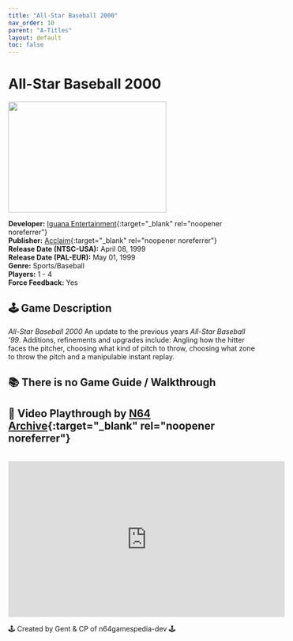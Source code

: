 ```yaml
---
title: "All-Star Baseball 2000"
nav_order: 10
parent: "A-Titles"
layout: default
toc: false
---
```


# All-Star Baseball 2000  
<b>  
<img src="https://raw.githubusercontent.com/TheGent/n64gamespedia/main/media/usa/All-Star-Baseball-2000-(USA).png" alt="" style="object-fit:cover;width:320px;height:224px"/>  
</b>

**Developer:** [Iguana Entertainment](https://en.wikipedia.org/wiki/Iguana_Entertainment){:target="_blank" rel="noopener noreferrer"}  
**Publisher:** [Acclaim](https://en.wikipedia.org/wiki/Acclaim_Entertainment){:target="_blank" rel="noopener noreferrer"}  
**Release Date (NTSC-USA):** April 08, 1999  
**Release Date (PAL-EUR):** May 01, 1999  
**Genre:** Sports/Baseball  
**Players:** 1 - 4  
**Force Feedback:** Yes  

## 🕹️ Game Description  
<em>All-Star Baseball 2000</em> An update to the previous years <em>All-Star Baseball ’99</em>. Additions, refinements and upgrades include: Angling how the hitter faces the pitcher, choosing what kind of pitch to throw, choosing what zone to throw the pitch and a manipulable instant replay.

<p class="has-medium-font-size"></p>

## 📚 There is no Game Guide / Walkthrough  

<p class="has-medium-font-size"></p>

## 🎥 Video Playthrough by [N64 Archive](https://www.youtube.com/channel/UC1fUDTXUTKjpk_j7leAhAyw){:target="_blank" rel="noopener noreferrer"}  
<br />  
<iframe width="560" height="315" src="https://www.youtube.com/embed/sNdTydqEJNQ?si=DqizVjYsUbbX6mIY" title="All-Star Baseball 2000 – Full Playthrough by N64 Archive" frameborder="0" allowfullscreen></iframe>

🕹️ Created by Gent & CP of n64gamespedia-dev 🕹️

<!-- Vault Format: n64gamespedia-dev -->
<!-- Protocol Source: _vault-specs/format-protocol.md -->